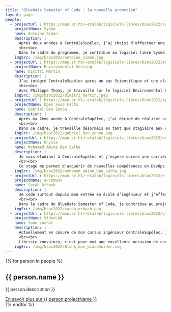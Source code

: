 ```yaml
---
title: "BlueHats Semester of Code : la nouvelle promotion"
layout: page
people:
  - projectUrl : https://man.sr.ht/~etalab/logiciels-libres/bsoc2022/sysma.md
    projectName: Sysma
    name: Antoine Simon
    description: |
      Après deux années à CentraleSupélec, j’ai choisi d’effectuer une année de césure pour vivre une première expérience professionnelle. Ayant beaucoup apprécié mes cours d’informatique en école et étant particulièrement motivé par l’idée de contribuer au bien commun dans mon activité professionnelle, j’ai rejoint la première promotion du BlueHats Semester of Code.
      <br><br>
      Dans le cadre du programme, je contribue au logiciel libre Sysma développé par l’Établissement Public Territorial du Bassin de la Sèvre Nantaise et servant au suivi de l'état des cours d'eau et des travaux qui y sont menés.
    imgSrc: /img/bsoc2022/antoine_simon.jpg
  - projectUrl : https://man.sr.ht/~etalab/logiciels-libres/bsoc2022/environmental-sensing.md
    projectName: Environmental Sensing
    name: Dimitri Martin
    description: |
      J’ai intégré CentraleSupélec après un bac Scientifique et une classe préparatoire Physique et Technologie.
      <br><br>
      Avec Philippe Thomy, je travaille sur le logiciel Environmental Sensing qu’il a créé l’année dernière et dont le but est de faciliter l’exploitation des données environnementales.
    imgSrc: /img/bsoc2022/dimitri_martin.jpeg
  - projectUrl : https://man.sr.ht/~etalab/logiciels-libres/bsoc2022/openfoodfacts.md
    projectName: Open Food Facts
    name: Gabriel Ben Zenou
    description: |
      Après ma 2ème année à CentraleSupélec, j’ai décidé de réaliser une année de césure pour enrichir mon expérience tant professionnelle que sociale. Avec pour objectif de m’essayer au développement informatique ainsi que de découvrir des voies professionnelles éthiques et responsables, j’ai rejoint le programme BlueHats Semester of Code.
      <br><br>
      Dans ce cadre, je travaille désormais en tant que stagiaire aux côtés de l’association Open Food Facts pour aider au développement de l’application libre éponyme, chargée de donner accès aux données nutritionnelles et écologiques des produits alimentaires aux populations.
    imgSrc: /img/bsoc2022/gabriel_ben_zenou.png
  - projectUrl : https://man.sr.ht/~etalab/logiciels-libres/bsoc2022/onyxia.md
    projectName: Onyxia
    name: Mohamed Amine Ben Salha
    description: |
      Je suis étudiant à CentraleSupélec et j'espère suivre une carrière dans la science des données. Dans mon cursus, j'ai eu l'opportunité de contribuer à des projets sur le machine learning et le big data qui m'ont permis d'acquérir les compétences nécessaires pour développer des algorithmes de data science. Cependant, il me manquait les compétences nécessaires pour déployer ces algorithmes afin de les exposer au monde. C'est pourquoi j'ai choisi de participer au programme Bluehats où je contribue à un projet open-source, Onyxia.
      <br><br>
      Ce stage me permet d'acquérir de nouvelles compétences en DevOps et en intégration continue tout en mettant en pratique mes compétences en science des données. De plus, les frameworks open source ont toujours été au cœur de mes projets et ce stage me permet de mieux appréhender la politique des projets open source et de leur communauté.
    imgSrc: /img/bsoc2022/mohamed_amine_ben_salha.jpg
  - projectUrl : https://man.sr.ht/~etalab/logiciels-libres/bsoc2022/e-combox.md
    projectName: e-comBox
    name: Sarah Orbach
    description: |
      Je code surtout depuis mon entrée en école d’ingénieur et j'effectue un stage en développement pour mon premier semestre de césure.
      <br><br>
      Dans le cadre du BlueHats Semester of Code, je contribue au projet e-comBox pour l’éducation nationale qui permet à des professeurs de BTS commerce de créer des sites d’études de cas pour leurs étudiants.
    imgSrc: /img/bsoc2022/sarah_orbach.png
  - projectUrl : https://man.sr.ht/~etalab/logiciels-libres/bsoc2022/vlc.md
    projectName: VideoLAN
    name: Yann Lochet
    description: |
      Actuellement en césure de mon cursus ingénieur CentraleSupélec, j'ai rejoint le programme BlueHats Semester of Code afin de contribuer à VLC media player et d'en améliorer le support sur téléphone GNU/Linux.
      <br><br>
      Libriste convaincu, c'est pour moi une excellente occasion de contribuer à un projet open-source mature tout en découvrant le service public.
    imgSrc: /img/bsoc2022/Blank_man_placeholder.svg
---
```


<div class="fr-grid-row fr-grid-row--gutters">

  {% for person in people %}
  <div class="fr-col-12 fr-col-md-4">
    <div class="fr-card">
      <div class="fr-card__body">
        <div class="fr-card__content">
          <h2 class="fr-card__title">{{ person.name }}</h2>
          <p class="fr-card__desc">{{ person.description }}</p>
        </div>
        <div class="fr-card__footer">
          <a class="fr-link fr-icon-arrow-right-line fr-link--icon-right" href="{{ person.projectUrl }}">
            En savoir plus sur {{ person.projectName }}
          </a>
        </div>
      </div>
      <div class="fr-card__header">
        <div class="fr-card__img">
          <img src="{{ person.imgSrc }}" class="fr-responsive-img fr-ratio-1x1" alt="">
        </div>
      </div>
    </div>
  </div>
  {% endfor %}

</div>
